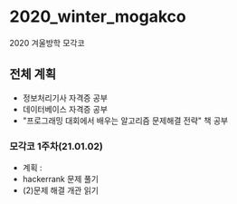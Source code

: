# 2020_winter_mogakco
2020 겨울방학 모각코

## 전체 계획
- 정보처리기사 자격증 공부
- 데이터베이스 자격증 공부
- "프로그래밍 대회에서 배우는 알고리즘 문제해결 전략" 책 공부


### 모각코 1주차(21.01.02)
- 계획 : 
- hackerrank 문제 풀기
- (2)문제 해결 개관 읽기
